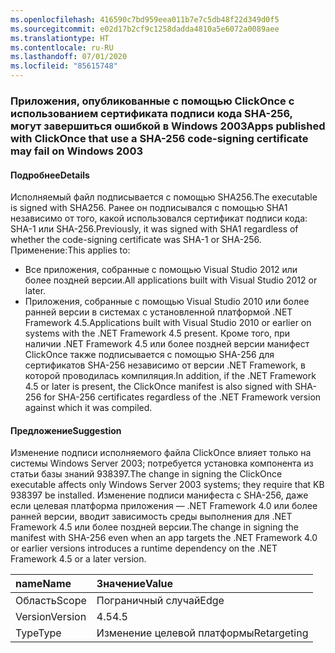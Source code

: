```yaml
---
ms.openlocfilehash: 416590c7bd959eea011b7e7c5db48f22d349d0f5
ms.sourcegitcommit: e02d17b2cf9c1258dadda4810a5e6072a0089aee
ms.translationtype: HT
ms.contentlocale: ru-RU
ms.lasthandoff: 07/01/2020
ms.locfileid: "85615748"
---
```

### <a name="apps-published-with-clickonce-that-use-a-sha-256-code-signing-certificate-may-fail-on-windows-2003"></a><span data-ttu-id="20b22-101">Приложения, опубликованные с помощью ClickOnce с использованием сертификата подписи кода SHA-256, могут завершиться ошибкой в Windows 2003</span><span class="sxs-lookup"><span data-stu-id="20b22-101">Apps published with ClickOnce that use a SHA-256 code-signing certificate may fail on Windows 2003</span></span>

#### <a name="details"></a><span data-ttu-id="20b22-102">Подробнее</span><span class="sxs-lookup"><span data-stu-id="20b22-102">Details</span></span>

<span data-ttu-id="20b22-103">Исполняемый файл подписывается с помощью SHA256.</span><span class="sxs-lookup"><span data-stu-id="20b22-103">The executable is signed with SHA256.</span></span> <span data-ttu-id="20b22-104">Ранее он подписывался с помощью SHA1 независимо от того, какой использовался сертификат подписи кода: SHA-1 или SHA-256.</span><span class="sxs-lookup"><span data-stu-id="20b22-104">Previously, it was signed with SHA1 regardless of whether the code-signing certificate was SHA-1 or SHA-256.</span></span> <span data-ttu-id="20b22-105">Применение:</span><span class="sxs-lookup"><span data-stu-id="20b22-105">This applies to:</span></span>

- <span data-ttu-id="20b22-106">Все приложения, собранные с помощью Visual Studio 2012 или более поздней версии.</span><span class="sxs-lookup"><span data-stu-id="20b22-106">All applications built with Visual Studio 2012 or later.</span></span>
- <span data-ttu-id="20b22-107">Приложения, собранные с помощью Visual Studio 2010 или более ранней версии в системах с установленной платформой .NET Framework 4.5.</span><span class="sxs-lookup"><span data-stu-id="20b22-107">Applications built with Visual Studio 2010 or earlier on systems with the .NET Framework 4.5 present.</span></span>
<span data-ttu-id="20b22-108">Кроме того, при наличии .NET Framework 4.5 или более поздней версии манифест ClickOnce также подписывается с помощью SHA-256 для сертификатов SHA-256 независимо от версии .NET Framework, в которой проводилась компиляция.</span><span class="sxs-lookup"><span data-stu-id="20b22-108">In addition, if the .NET Framework 4.5 or later is present, the ClickOnce manifest is also signed with SHA-256 for SHA-256 certificates regardless of the .NET Framework version against which it was compiled.</span></span>

#### <a name="suggestion"></a><span data-ttu-id="20b22-109">Предложение</span><span class="sxs-lookup"><span data-stu-id="20b22-109">Suggestion</span></span>

<span data-ttu-id="20b22-110">Изменение подписи исполняемого файла ClickOnce влияет только на системы Windows Server 2003; потребуется установка компонента из статьи базы знаний 938397.</span><span class="sxs-lookup"><span data-stu-id="20b22-110">The change in signing the ClickOnce executable affects only Windows Server 2003 systems; they require that KB 938397 be installed.</span></span> <span data-ttu-id="20b22-111">Изменение подписи манифеста с SHA-256, даже если целевая платформа приложения — .NET Framework 4.0 или более ранней версии, вводит зависимость среды выполнения для .NET Framework 4.5 или более поздней версии.</span><span class="sxs-lookup"><span data-stu-id="20b22-111">The change in signing the manifest with SHA-256 even when an app targets the .NET Framework 4.0 or earlier versions introduces a runtime dependency on the .NET Framework 4.5 or a later version.</span></span>

| <span data-ttu-id="20b22-112">name</span><span class="sxs-lookup"><span data-stu-id="20b22-112">Name</span></span>    | <span data-ttu-id="20b22-113">Значение</span><span class="sxs-lookup"><span data-stu-id="20b22-113">Value</span></span>       |
|:--------|:------------|
| <span data-ttu-id="20b22-114">Область</span><span class="sxs-lookup"><span data-stu-id="20b22-114">Scope</span></span>   | <span data-ttu-id="20b22-115">Пограничный случай</span><span class="sxs-lookup"><span data-stu-id="20b22-115">Edge</span></span>        |
| <span data-ttu-id="20b22-116">Version</span><span class="sxs-lookup"><span data-stu-id="20b22-116">Version</span></span> | <span data-ttu-id="20b22-117">4.5</span><span class="sxs-lookup"><span data-stu-id="20b22-117">4.5</span></span>         |
| <span data-ttu-id="20b22-118">Type</span><span class="sxs-lookup"><span data-stu-id="20b22-118">Type</span></span>    | <span data-ttu-id="20b22-119">Изменение целевой платформы</span><span class="sxs-lookup"><span data-stu-id="20b22-119">Retargeting</span></span> |
